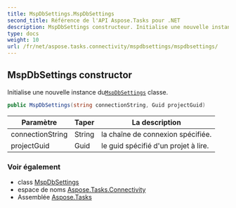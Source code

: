 ```yaml
---
title: MspDbSettings.MspDbSettings
second_title: Référence de l'API Aspose.Tasks pour .NET
description: MspDbSettings constructeur. Initialise une nouvelle instance duMspDbSettings classe.
type: docs
weight: 10
url: /fr/net/aspose.tasks.connectivity/mspdbsettings/mspdbsettings/
---
```

## MspDbSettings constructor

Initialise une nouvelle instance du[`MspDbSettings`](../) classe.

```csharp
public MspDbSettings(string connectionString, Guid projectGuid)
```

| Paramètre | Taper | La description |
| --- | --- | --- |
| connectionString | String | la chaîne de connexion spécifiée. |
| projectGuid | Guid | le guid spécifié d'un projet à lire. |

### Voir également

* class [MspDbSettings](../)
* espace de noms [Aspose.Tasks.Connectivity](../../mspdbsettings/)
* Assemblée [Aspose.Tasks](../../../)



